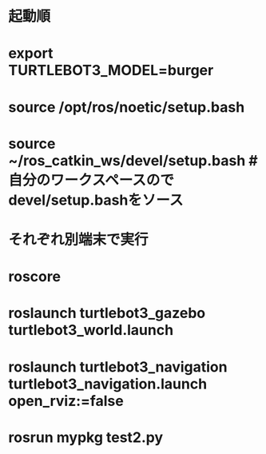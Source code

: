 # 
# 起動順
# 
# export TURTLEBOT3_MODEL=burger
# source /opt/ros/noetic/setup.bash
# source ~/ros_catkin_ws/devel/setup.bash  #自分のワークスペースのでdevel/setup.bashをソース
# それぞれ別端末で実行
# roscore
#
# roslaunch turtlebot3_gazebo turtlebot3_world.launch
#
# roslaunch turtlebot3_navigation turtlebot3_navigation.launch open_rviz:=false
#
# rosrun mypkg test2.py
# 


